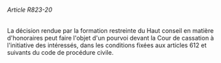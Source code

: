 ###### Article R823-20

La décision rendue par la formation restreinte du Haut conseil en matière d'honoraires peut faire l'objet d'un pourvoi devant la Cour de cassation à l'initiative des intéressés, dans les conditions fixées aux articles 612 et suivants du code de procédure civile.

